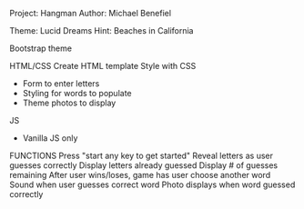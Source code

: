 Project: Hangman
Author: Michael Benefiel

Theme: Lucid Dreams
Hint: Beaches in California

Bootstrap theme

HTML/CSS
Create HTML template
Style with CSS
- Form to enter letters
- Styling for words to populate
- Theme photos to display

JS
- Vanilla JS only

FUNCTIONS
Press "start any key to get started"
Reveal letters as user guesses correctly
Display letters already guessed
Display # of guesses remaining
After user wins/loses, game has user choose another word
Sound when user guesses correct word
Photo displays when word guessed correctly



    